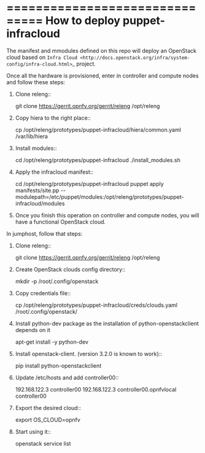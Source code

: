 ===============================
How to deploy puppet-infracloud
===============================
The manifest and mmodules defined on this repo will deploy an OpenStack cloud based on `Infra Cloud <http://docs.openstack.org/infra/system-config/infra-cloud.html>`_ project.

Once all the hardware is provisioned, enter in controller and compute nodes and follow these steps:

1. Clone releng::

    git clone https://gerrit.opnfv.org/gerrit/releng /opt/releng

2. Copy hiera to the right place::

    cp /opt/releng/prototypes/puppet-infracloud/hiera/common.yaml /var/lib/hiera

3. Install modules::

    cd /opt/releng/prototypes/puppet-infracloud
    ./install_modules.sh

4. Apply the infracloud manifest::

    cd /opt/releng/prototypes/puppet-infracloud
    puppet apply manifests/site.pp --modulepath=/etc/puppet/modules:/opt/releng/prototypes/puppet-infracloud/modules

5. Once you finish this operation on controller and compute nodes, you will have a functional OpenStack cloud.

In jumphost, follow that steps:

1. Clone releng::

    git clone https://gerrit.opnfv.org/gerrit/releng /opt/releng

2. Create OpenStack clouds config directory::

    mkdir -p /root/.config/openstack

3. Copy credentials file::

    cp /opt/releng/prototypes/puppet-infracloud/creds/clouds.yaml /root/.config/openstack/

4. Install python-dev package as the installation of python-openstackclient depends on it

    apt-get install -y python-dev

5. Install openstack-client. (version 3.2.0 is known to work)::

    pip install python-openstackclient

6. Update /etc/hosts and add controller00::

    192.168.122.3 controller00
    192.168.122.3 controller00.opnfvlocal controller00

7. Export the desired cloud::

    export OS_CLOUD=opnfv

8. Start using it::

    openstack service list

